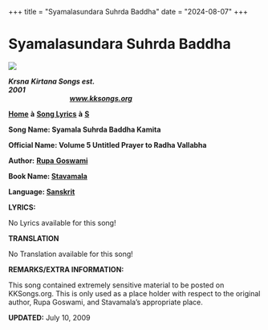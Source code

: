 +++
title = "Syamalasundara Suhrda Baddha"
date = "2024-08-07"
+++

# Syamalasundara Suhrda Baddha
**[![](http://kksongs.org/image_files/image002.jpg)](http://kksongs.org/)**

**_Krsna_** **_Kirtana Songs est. 2001_**                                                                                                                                                      **_www.kksongs.org_**

**[Home](http://kksongs.org/)** **à** **[Song Lyrics](http://kksongs.org/lyrics.html)** **à** **[S](http://kksongs.org/songs/song_s.html)**

**Song Name: Syamala Suhrda Baddha Kamita**

**Official Name: Volume 5 Untitled Prayer to Radha Vallabha**

**Author:** [**Rupa** **Goswami**](http://kksongs.org/authors/list/rupa.html)

**Book Name: [Stavamala](http://kksongs.org/authors/stavamala.html)**

**Language: [Sanskrit](http://kksongs.org/language/list/sanskrit.html)**

**LYRICS:**

No Lyrics available for this song!

**TRANSLATION**

No Translation available for this song!

**REMARKS/EXTRA INFORMATION:**

This song contained extremely sensitive material to be posted on KKSongs.org. This is only used as a place holder with respect to the original author, Rupa Goswami, and Stavamala’s appropriate place.

**UPDATED:** July 10, 2009